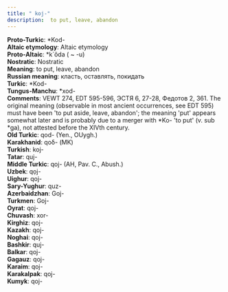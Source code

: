 ```yaml
---
title: " koj-"
description:  to put, leave, abandon
---
```


<strong>Proto-Turkic</strong>:  *Kod-<br>
<strong>Altaic etymology</strong>:  Altaic etymology<br>
<strong> Proto-Altaic</strong>:  *k`ŏda ( ~ -u)<br>
<strong>Nostratic</strong>:  Nostratic<br>
<strong>Meaning</strong>:  to put, leave, abandon<br>
<strong>Russian meaning</strong>:  класть, оставлять, покидать<br>
<strong>Turkic</strong>:  *Kod-<br>
<strong>Tungus-Manchu</strong>:  *xod-<br>
<strong>Comments</strong>:  VEWT 274, EDT 595-596, ЭСТЯ 6, 27-28, Федотов 2, 361. The original meaning (observable in most ancient occurrences, see EDT 595) must have been 'to put aside, leave, abandon'; the meaning 'put' appears somewhat later and is probably due to a merger with *Ko- 'to put' (v. sub *ga), not attested before the XIVth century.<br>
<strong>Old Turkic</strong>:  qod- (Yen., OUygh.)<br>
<strong>Karakhanid</strong>:  qoδ- (MK)<br>
<strong>Turkish</strong>:  koj-<br>
<strong>Tatar</strong>:  quj-<br>
<strong>Middle Turkic</strong>:  qoj- (AH, Pav. C., Abush.)<br>
<strong>Uzbek</strong>:  qọj-<br>
<strong>Uighur</strong>:  qoj-<br>
<strong>Sary-Yughur</strong>:  quz-<br>
<strong>Azerbaidzhan</strong>:  Goj-<br>
<strong>Turkmen</strong>:  Goj-<br>
<strong>Oyrat</strong>:  qoj-<br>
<strong>Chuvash</strong>:  xor-<br>
<strong>Kirghiz</strong>:  qoj-<br>
<strong>Kazakh</strong>:  qoj-<br>
<strong>Noghai</strong>:  qoj-<br>
<strong>Bashkir</strong>:  quj-<br>
<strong>Balkar</strong>:  qoj-<br>
<strong>Gagauz</strong>:  qoj-<br>
<strong>Karaim</strong>:  qoj-<br>
<strong>Karakalpak</strong>:  qoj-<br>
<strong>Kumyk</strong>:  qoj-<br>


